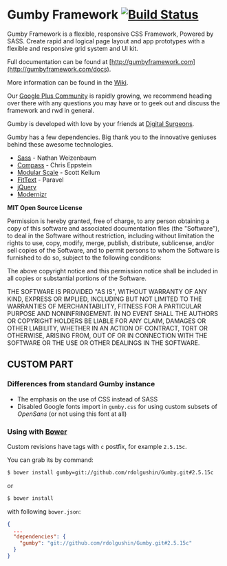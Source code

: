 Gumby Framework [![Build Status](https://travis-ci.org/GumbyFramework/Gumby.png?branch=master)](https://travis-ci.org/GumbyFramework/Gumby)
=====================

Gumby Framework is a flexible, responsive CSS Framework, Powered by SASS. Create rapid and logical page layout and app
prototypes with a flexible and responsive grid system and UI kit.

Full documentation can be found at [http://gumbyframework.com](http://gumbyframework.com/docs).

More information can be found in the [Wiki](https://github.com/GumbyFramework/Gumby/wiki).

Our [Google Plus Community](https://plus.google.com/u/0/communities/108760896951473344451) is rapidly growing, we recommend heading over there with any questions you may have or to geek out and discuss the framework and rwd in general.

Gumby is developed with love by your friends at [Digital Surgeons](http://www.digitalsurgeons.com).

Gumby has a few dependencies. Big thank you to the innovative geniuses behind these awesome technologies.

- [Sass](https://github.com/nex3/sass) - Nathan Weizenbaum
- [Compass](https://github.com/chriseppstein/compass) - Chris Eppstein
- [Modular Scale](https://github.com/Team-Sass/modular-scale) - Scott Kellum
- [FitText](http://fittextjs.com/) - Paravel
- [jQuery](http://jquery.com/)
- [Modernizr](http://modernizr.com/)

**MIT Open Source License**

Permission is hereby granted, free of charge, to any person obtaining a copy of this software and associated
documentation files (the "Software"), to deal in the Software without restriction, including without limitation the
rights to use, copy, modify, merge, publish, distribute, sublicense, and/or sell copies of the Software, and to permit
persons to whom the Software is furnished to do so, subject to the following conditions:

The above copyright notice and this permission notice shall be included in all copies or substantial portions of the
Software.

THE SOFTWARE IS PROVIDED "AS IS", WITHOUT WARRANTY OF ANY KIND, EXPRESS OR IMPLIED, INCLUDING BUT NOT LIMITED TO THE
WARRANTIES OF MERCHANTABILITY, FITNESS FOR A PARTICULAR PURPOSE AND NONINFRINGEMENT. IN NO EVENT SHALL THE AUTHORS OR
COPYRIGHT HOLDERS BE LIABLE FOR ANY CLAIM, DAMAGES OR OTHER LIABILITY, WHETHER IN AN ACTION OF CONTRACT, TORT OR
OTHERWISE, ARISING FROM, OUT OF OR IN CONNECTION WITH THE SOFTWARE OR THE USE OR OTHER DEALINGS IN THE SOFTWARE.


CUSTOM PART
-----------

### Differences from standard Gumby instance

* The emphasis on the use of CSS instead of SASS
* Disabled Google fonts import in `gumby.css` for using custom
  subsets of *OpenSans* (or not using this font at all)

### Using with [Bower](http://bower.io)

Custom revisions have tags with `c` postfix, for example `2.5.15c`.

You can grab its by command:

```bash
$ bower install gumby=git://github.com/rdolgushin/Gumby.git#2.5.15c
```

or

```bash
$ bower install
```

with following `bower.json`:

```json
{
  ...
  "dependencies": {
    "gumby": "git://github.com/rdolgushin/Gumby.git#2.5.15c"
  }
}
```
